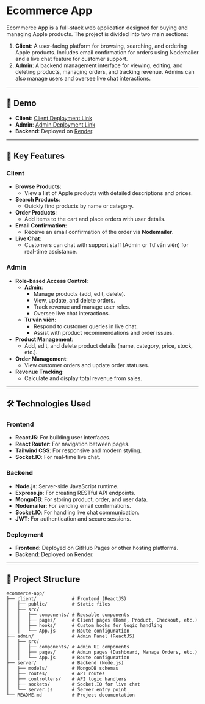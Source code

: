 # Ecommerce App

Ecommerce App is a full-stack web application designed for buying and managing Apple products. The project is divided into two main sections:

1. **Client**: A user-facing platform for browsing, searching, and ordering Apple products. Includes email confirmation for orders using Nodemailer and a live chat feature for customer support.  
2. **Admin**: A backend management interface for viewing, editing, and deleting products, managing orders, and tracking revenue. Admins can also manage users and oversee live chat interactions.

---

## 🌟 Demo

- **Client**: [Client Deployment Link](https://duyngonguyenkhanh.github.io/ecommerce-app/)  
- **Admin**: [Admin Deployment Link](https://duyngonguyenkhanh.github.io/admin-app/)  
- **Backend**: Deployed on [Render](https://render.com).

---

## 🚀 Key Features

### **Client**

- **Browse Products**:
  - View a list of Apple products with detailed descriptions and prices.
- **Search Products**:
  - Quickly find products by name or category.
- **Order Products**:
  - Add items to the cart and place orders with user details.
- **Email Confirmation**:
  - Receive an email confirmation of the order via **Nodemailer**.
- **Live Chat**:
  - Customers can chat with support staff (Admin or Tư vấn viên) for real-time assistance.

### **Admin**

- **Role-based Access Control**:
  - **Admin**:
    - Manage products (add, edit, delete).
    - View, update, and delete orders.
    - Track revenue and manage user roles.
    - Oversee live chat interactions.
  - **Tư vấn viên**:
    - Respond to customer queries in live chat.
    - Assist with product recommendations and order issues.
- **Product Management**:
  - Add, edit, and delete product details (name, category, price, stock, etc.).
- **Order Management**:
  - View customer orders and update order statuses.
- **Revenue Tracking**:
  - Calculate and display total revenue from sales.

---

## 🛠️ Technologies Used

### **Frontend**
- **ReactJS**: For building user interfaces.  
- **React Router**: For navigation between pages.  
- **Tailwind CSS**: For responsive and modern styling.  
- **Socket.IO**: For real-time live chat.

### **Backend**
- **Node.js**: Server-side JavaScript runtime.  
- **Express.js**: For creating RESTful API endpoints.  
- **MongoDB**: For storing product, order, and user data.  
- **Nodemailer**: For sending email confirmations.  
- **Socket.IO**: For handling live chat communication.  
- **JWT**: For authentication and secure sessions.

### **Deployment**
- **Frontend**: Deployed on GitHub Pages or other hosting platforms.  
- **Backend**: Deployed on Render.

---

## 📁 Project Structure

```plaintext
ecommerce-app/
├── client/             # Frontend (ReactJS)
│   ├── public/         # Static files
│   ├── src/
│   │   ├── components/ # Reusable components
│   │   ├── pages/      # Client pages (Home, Product, Checkout, etc.)
│   │   ├── hooks/      # Custom hooks for logic handling
│   │   └── App.js      # Route configuration
├── admin/              # Admin Panel (ReactJS)
│   ├── src/
│   │   ├── components/ # Admin UI components
│   │   ├── pages/      # Admin pages (Dashboard, Manage Orders, etc.)
│   │   └── App.js      # Route configuration
├── server/             # Backend (Node.js)
│   ├── models/         # MongoDB schemas
│   ├── routes/         # API routes
│   ├── controllers/    # API logic handlers
│   ├── sockets/        # Socket.IO for live chat
│   └── server.js       # Server entry point
└── README.md           # Project documentation
